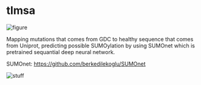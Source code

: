 # tlmsa



![figure](https://user-images.githubusercontent.com/72014272/187213152-2c1cb803-28bf-4cbf-8350-16fbc7763ce7.png)



Mapping mutations that comes from GDC to healthy sequence that comes from Uniprot, predicting possible SUMOylation by using SUMOnet which is pretrained sequantial deep neural network.


SUMOnet: https://github.com/berkedilekoglu/SUMOnet
 



![stuff](https://user-images.githubusercontent.com/72014272/187074387-013619e0-b09f-4351-9ed1-7359d85e5b3a.png)
